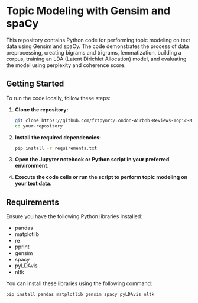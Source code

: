 # Topic Modeling with Gensim and spaCy

This repository contains Python code for performing topic modeling on text data using Gensim and spaCy. The code demonstrates the process of data preprocessing, creating bigrams and trigrams, lemmatization, building a corpus, training an LDA (Latent Dirichlet Allocation) model, and evaluating the model using perplexity and coherence score.

## Getting Started

To run the code locally, follow these steps:

1. **Clone the repository:**

    ```bash
    git clone https://github.com/frtpynrc/London-Airbnb-Reviews-Topic-Modeling-LDA-.git
    cd your-repository
    ```

2. **Install the required dependencies:**

    ```bash
    pip install -r requirements.txt
    ```

3. **Open the Jupyter notebook or Python script in your preferred environment.**

4. **Execute the code cells or run the script to perform topic modeling on your text data.**

## Requirements

Ensure you have the following Python libraries installed:

- pandas
- matplotlib
- re
- pprint
- gensim
- spacy
- pyLDAvis
- nltk

You can install these libraries using the following command:

```bash
pip install pandas matplotlib gensim spacy pyLDAvis nltk
